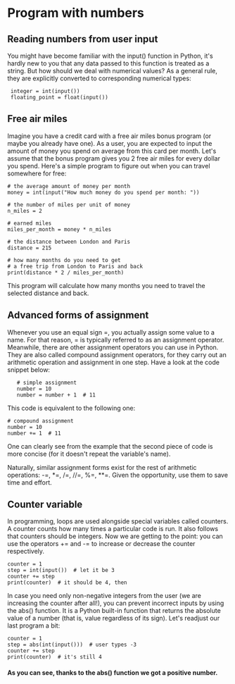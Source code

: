 # Program with numbers
## Reading numbers from user input
 You  might have become familiar with the input() function in Python, it's hardly new to you that any data passed to this function is treated as a string. But how should we deal with numerical values? As a general rule, they are explicitly converted to corresponding numerical types:
       
     integer = int(input())
     floating_point = float(input())
## Free air miles
Imagine you have a credit card with a free air miles bonus program (or maybe you already have one). As a user, you are expected to input the amount of money you spend on average from this card per month. Let's assume that the bonus program gives you 2 free air miles for every dollar you spend. Here's a simple program to figure out when you can travel somewhere for free:
      
    # the average amount of money per month
    money = int(input("How much money do you spend per month: "))

    # the number of miles per unit of money
    n_miles = 2

    # earned miles
    miles_per_month = money * n_miles

    # the distance between London and Paris
    distance = 215

    # how many months do you need to get
    # a free trip from London to Paris and back
    print(distance * 2 / miles_per_month)
    
This program will calculate how many months you need to travel the selected distance and back.
## Advanced forms of assignment
 Whenever you use an equal sign =, you actually assign some value to a name. For that reason, = is typically referred to as an assignment operator. Meanwhile, there are other assignment operators you can use in Python. They are also called compound assignment operators, for they carry out an arithmetic operation and assignment in one step. Have a look at the code snippet below:
       
       # simple assignment
       number = 10
       number = number + 1  # 11
 This code is equivalent to the following one:
      
    # compound assignment
    number = 10
    number += 1  # 11
One can clearly see from the example that the second piece of code is more concise (for it doesn't repeat the variable's name).

Naturally, similar assignment forms exist for the rest of arithmetic operations: -=, *=, /=, //=, %=, **=. Given the opportunity, use them to save time and effort.
## Counter variable

In programming, loops are used alongside special variables called counters. A counter counts how many times a particular code is run. It also follows that counters should be integers. Now we are getting to the point: you can use the operators += and -= to increase or decrease the counter respectively.
       
    counter = 1
    step = int(input())  # let it be 3
    counter += step
    print(counter)  # it should be 4, then
In case you need only non-negative integers from the user (we are increasing the counter after all!), you can prevent incorrect inputs by using the abs() function. It is a Python built-in function that returns the absolute value of a number (that is, value regardless of its sign). Let's readjust our last program a bit:
      
    counter = 1
    step = abs(int(input()))  # user types -3
    counter += step
    print(counter)  # it's still 4
#### As you can see, thanks to the abs() function we got a positive number.
